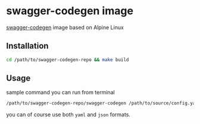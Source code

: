 swagger-codegen image
=====================

[swagger-codegen](http://swagger.io/swagger-codegen/) image based on Alpine Linux

## Installation

```bash
cd /path/to/swagger-codegen-repo && make build
```

## Usage

sample command you can run from terminal

```bash
/path/to/swagger-codegen-repo/swagger-codegen /path/to/source/config.yaml /path/to/output/doc/folder
```

you can of course use both `yaml` and `json` formats.